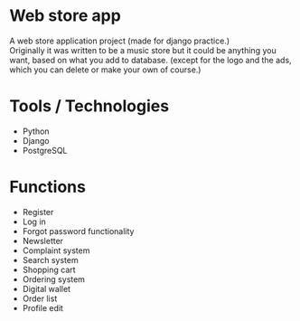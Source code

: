 # Web store app
A web store application project  (made for django practice.)  
Originally it was written to be a music store but it could be anything you want, based on what you add to database. (except for the logo and the ads, which you can delete or make your own of course.)  


# Tools / Technologies  
* Python
* Django
* PostgreSQL

# Functions  
* Register
* Log in 
* Forgot password functionality
* Newsletter
* Complaint system
* Search system
* Shopping cart
* Ordering system
* Digital wallet
* Order list
* Profile edit

